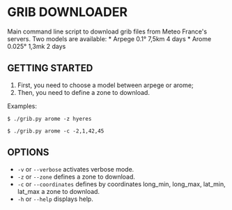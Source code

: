 GRIB DOWNLOADER
===============

Main command line script to download grib files from Meteo France's servers.
Two models are available:
    * Arpege  0.1°      7,5km   4 days
    * Arome   0.025°    1,3mk   2 days


GETTING STARTED
---------------
1. First, you need to choose a model between arpege or arome;
2. Then, you need to define a zone to download.

Examples:
```
$ ./grib.py arome -z hyeres
```

```
$ ./grib.py arome -c -2,1,42,45
```


OPTIONS
-------

* `-v` or `--verbose` activates verbose mode.
* `-z` or `--zone` defines a zone to download.
* `-c` or `--coordinates` defines by coordinates long_min, long_max, lat_min, lat_max a zone to download.
* `-h` or `--help` displays help.
